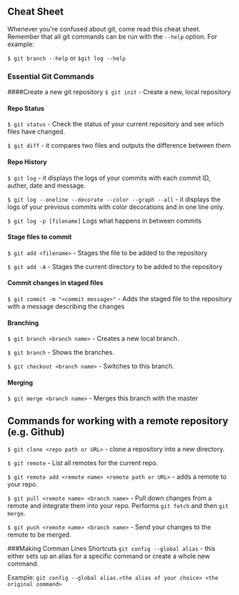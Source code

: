 <h2> Cheat Sheet </h2>

Whenever you're confused about git, come read this cheat sheet. Remember that all git commands can be run with the `--help` option. For example:

`$ git branch --help` or `$git log --help`

### Essential Git Commands

####Create a new git repository
`$ git init` - Create a new, local repository

#### Repo Status
`$ git status` - Check the status of your current repository and see which files have changed.

`$ git diff` - it compares two files and outputs the difference between them

#### Repo History
`$ git log` - it displays the logs of your commits with each commit ID, auther, date and message.

`$ git log --oneline --decorate --color --graph --all` - it displays the logs of your previous commits with color decorations and in one line only. 

`$ git log -p [filename]` Logs what happens in between commits

#### Stage files to commit
`$ git add <filename>` - Stages the file to be added to the repository

`$ git add -A` - Stages the current directory to be added to the repository

#### Commit changes in staged files
`$ git commit -m "<commit message>"` - Adds the staged file to the repository with a message describing the changes

#### Branching
`$ git branch <branch name>` - Creates a new local branch.

`$ git branch` - Shows the branches.

`$ git checkout <branch name>` - Switches to this branch.

#### Merging

`$ git merge <branch name>` - Merges this branch with the master

## Commands for working with a remote repository (e.g. Github)

`$ git clone <repo path or URL>` - clone a repository into a new directory.

`$ git remote` - List all remotes for the current repo.

`$ git remote add <remote name> <remote path or URL>` - adds a remote to your repo.

`$ git pull <remote name> <branch name>` - Pull down changes from a remote and integrate them into your repo. Performs `git fetch` and then `git merge`.

`$ git push <remote name> <branch name>` - Send your changes to the remote to be merged.


###Making Comman Lines Shortcuts
`git config --global alias` - this either sets up an alias for a specific command or create a whole new command. 

Example:
`git config --global alias.<the alias of your choice> <the original command>`
